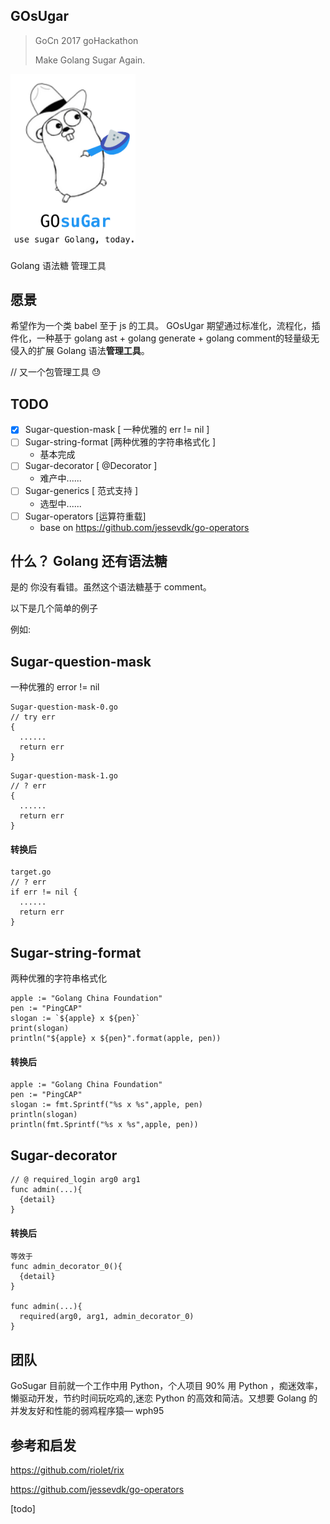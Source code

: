 ## **GOsUgar**

> GoCn 2017 goHackathon
>
> Make Golang Sugar Again.





<img src="./img/1.png" alt="alt text" width="200" height="whatever">

Golang 语法糖 管理工具

## 愿景

希望作为一个类 babel 至于 js 的工具。 GOsUgar 期望通过标准化，流程化，插件化，一种基于 golang ast + golang generate + golang comment的轻量级无侵入的扩展 Golang 语法**管理工具**。

// 又一个包管理工具 😓



## TODO

- [x] Sugar-question-mask [ 一种优雅的 err != nil ]
- [ ] Sugar-string-format [两种优雅的字符串格式化 ]
    - 基本完成
- [ ] Sugar-decorator [ @Decorator ]
    - 难产中......
- [ ] Sugar-generics [ 范式支持 ]
    - 选型中......
- [ ] Sugar-operators [运算符重载]
    - base on https://github.com/jessevdk/go-operators

## 什么？ Golang 还有语法糖

是的 你没有看错。虽然这个语法糖基于 comment。

以下是几个简单的例子

例如:

## Sugar-question-mask

一种优雅的 error != nil

```
Sugar-question-mask-0.go
// try err
{
  ......
  return err
}
```


```
Sugar-question-mask-1.go
// ? err
{
  ......
  return err
}
```

#### 转换后

```
target.go
// ? err
if err != nil {
  ......
  return err
}
```



## Sugar-string-format

两种优雅的字符串格式化

```
apple := "Golang China Foundation"
pen := "PingCAP"
slogan := `${apple} x ${pen}`
print(slogan)
println("${apple} x ${pen}".format(apple, pen))
```

#### 转换后

```
apple := "Golang China Foundation"
pen := "PingCAP"
slogan := fmt.Sprintf("%s x %s",apple, pen)
println(slogan)
println(fmt.Sprintf("%s x %s",apple, pen))
```



## Sugar-decorator

```
// @ required_login arg0 arg1
func admin(...){
  {detail}
}
```

#### 转换后

```
等效于
func admin_decorator_0(){
  {detail}
}

func admin(...){
  required(arg0, arg1, admin_decorator_0) 
}
```





## 团队

GoSugar 目前就一个工作中用 Python，个人项目 90% 用 Python ，痴迷效率，懒驱动开发，节约时间玩吃鸡的,迷恋 Python 的高效和简洁。又想要 Golang 的并发友好和性能的弱鸡程序猿— wph95



## 参考和启发

https://github.com/riolet/rix

https://github.com/jessevdk/go-operators

[todo]